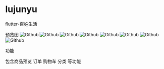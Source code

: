 # lujunyu
flutter-百姓生活

预览图
![Github](/1.jpg "title")
![Github](/2.jpg "title")
![Github](/3.jpg "title")
![Github](/4.jpg "title")
![Github](/4.jpg "title")
![Github](/5.jpg "title")
![Github](/6.jpg "title")
![Github](/7.jpg "title")


功能

包含商品预览 订单 购物车 分类 等功能
